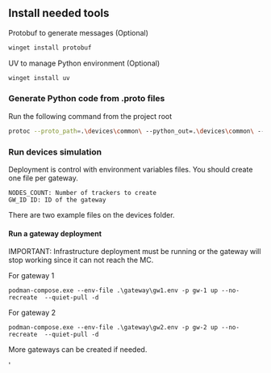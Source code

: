 ## Install needed tools

Protobuf to generate messages (Optional)
```bash
winget install protobuf
```

UV to manage Python environment  (Optional)
```bash
winget install uv
```

### Generate Python code from .proto files
Run the following command from the project root
```bash
protoc --proto_path=.\devices\common\ --python_out=.\devices\common\ --pyi_out=.\devices\common\ .\devices\common\messages.proto
```

### Run devices simulation
Deployment is control with environment variables files. You should create one file per gateway.
```
NODES_COUNT: Number of trackers to create
GW_ID ID: ID of the gateway
```
There are two example files on the devices folder.

#### Run a gateway deployment

IMPORTANT: Infrastructure deployment must be running or the gateway will stop working since it can not reach the MC.

For gateway 1
```
podman-compose.exe --env-file .\gateway\gw1.env -p gw-1 up --no-recreate  --quiet-pull -d
```

For gateway 2
```
podman-compose.exe --env-file .\gateway\gw2.env -p gw-2 up --no-recreate  --quiet-pull -d
```

More gateways can be created if needed.

'
